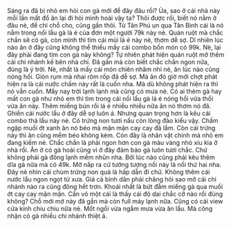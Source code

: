 Sáng ra đã bị nhỏ em hỏi con gà mới để đây đâu rồi? Ủa, sao ở cái nhà này mỗi lần mất đồ ăn lại đi hỏi mình hoài vậy ta? Thôi được rồi, biết nó nằm ở đâu nè, để chỉ chỗ cho, cũng gần thôi. Từ Tân Phú ụn qua Tân Bình cái là nó nằm trong nồi lẩu gà lá é của đơn một người 79k này nè. Quán ruột mà chắc chắn sẽ có gà, còn mình thì tìm cái mùi lá é này nè, thơm dễ sợ. Dĩ nhiên lúc nào ăn ở đây cũng không thể thiếu mấy cái combo bốn món có 99k. Nè, lại đây phải đang tìm con gà này không? Tự nhiên phát hiện quán ruột mở thêm cái chi nhánh kế bên nhà chi. Đã gần mà còn biết chắc chắn ngon nữa, đúng là ý trời. Nè, nhất là mấy cái món chiên nhăm nhi nè, ăn lúc nào cũng nóng hổi. Giòn rụm mà nhai rôm rốp đã dễ sợ. Mà ăn đó giờ mới chợt phát hiện ra là cái nước chấm này rất là cuốn nha. Mà dù không phát hiện ra thì nó vẫn cuốn. Mấy nay trời lạnh lạnh mà cũng có mưa nè. Có ai thèm gà hay mất con gà như nhỏ em thì tìm trong cái nồi lẩu gà lá é nóng hổi vừa thổi vừa ăn này. Thêm miếng bún rồi lá é nhiều nhiều nữa ăn nó thơm nó đã. Ghiền cái nước lẩu ở đây dễ sợ luôn á. Nhưng quan trọng hơn là kêu cái combo thả lẩu này nè. Có trứng non tươi nấu còn lòng đào kiểu vậy. Chấm ngập muối ớt xanh ăn nó béo mà mặn mặn cay cay đã lắm. Còn cái trứng này thì ăn cũng mềm béo không kém. Còn đây là nhân vật chính mà nhỏ em đang kiếm nè. Chắc chắn là phải ngon hơn con gà màu vàng nhỏ xíu kia ở nhà rồi. Ăn ở cỏ gà hoài cũng vì ở đây đảm bảo gà luôn tươi chắc. Chứ không phải gà đông lạnh mềm nhũn nha. Bởi lúc nào cũng phải kêu thêm dĩa gà nữa mà có 49k. Mở nắp ra cứ tưởng tượng nồi này là nồi thứ hai nha. Đây nè nhìn cái chùm trứng non quá là hấp dẫn đi chứ. Không thêm cái nước lẩu ngon ngọt từ xưa. Giá cả bình dân phải chăng hỏi sao mở cái chi nhánh nào ra cũng đông hết trơn. Khoái nhất là bứt đẫm miếng gà qua muối ớt cay cay mặn mặn. Cắn vô một cái là thấy cái độ dai chắc cỡ nào rồi đúng không? Chỗ mới mở này đã gần mà còn full máy lạnh nữa. Cũng có cái view cửa kính chiu chiu nữa nè. Mốt ngồi vừa ngắm mưa vừa ăn lẩu. Mà công nhận cỏ gà nhiều chi nhánh thiệt á.